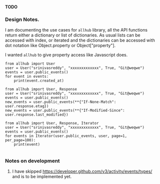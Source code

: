 ####  TODO
### Design Notes.

I am documenting the use cases for `allhub` library, all the API functions return
either a dictionary or list of dictionaries. As usual lists can be accessed with index,
or iterated and the dictionaries can be accessed with dot notation like Object.property
or Object["property"].

I wanted `allhub` to give property access like Javascript does.


```
from allhub import User
user = User("srinivasreddy", "xxxxxxxxxxxxx", True, "Git@weqwe")
events = user.public_events()
for event in events:
    print(event.created_at)
```


```
from allhub import User, Response
user = User("srinivasreddy", "xxxxxxxxxxxxx", True, "Git@weqwe")
events = user.public_events()
new_events = user.public_events(**{"If-None-Match": user.response.etag})
new_events = user.public_events(**{"If-Modified-Since": user.response.last_modified})

```

```
from allhub import User, Response, Iterator
user = User("srinivasreddy", "xxxxxxxxxxxxx", True, "Git@weqwe")
events = user.public_events()
for events in Iterator(user.public_events, user, page=1, per_page=100):
    print(event)
    
```
### Notes on development


1. I have skipped https://developer.github.com/v3/activity/events/types/ and is to be implemented yet.
